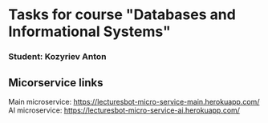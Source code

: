 # Tasks for course "Databases and Informational Systems" 
### Student: Kozyriev Anton

## Micorservice links

Main microservice: https://lecturesbot-micro-service-main.herokuapp.com/
AI microservice: https://lecturesbot-micro-service-ai.herokuapp.com/


